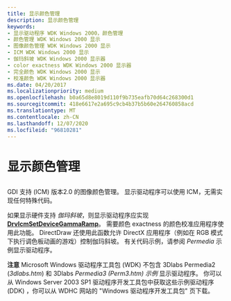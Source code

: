 ```yaml
---
title: 显示颜色管理
description: 显示颜色管理
keywords:
- 显示驱动程序 WDK Windows 2000，颜色管理
- 颜色管理 WDK Windows 2000 显示
- 图像颜色管理 WDK Windows 2000 显示
- ICM WDK Windows 2000 显示
- 伽玛斜坡 WDK Windows 2000 显示器
- color exactness WDK Windows 2000 显示器
- 完全颜色 WDK Windows 2000 显示
- 校准颜色 WDK Windows 2000 显示器
ms.date: 04/20/2017
ms.localizationpriority: medium
ms.openlocfilehash: b0a65d8e8019d110f9b735eafb70d64c268300d1
ms.sourcegitcommit: 418e6617e2a695c9cb4b37b5b60e264760858acd
ms.translationtype: MT
ms.contentlocale: zh-CN
ms.lasthandoff: 12/07/2020
ms.locfileid: "96810281"
---
```

# <a name="color-management-for-displays"></a>显示颜色管理


## <span id="ddk_color_management_for_displays_gg"></span><span id="DDK_COLOR_MANAGEMENT_FOR_DISPLAYS_GG"></span>


GDI 支持 (ICM) 版本2.0 的图像颜色管理。 显示驱动程序可以使用 ICM，无需实现任何特殊代码。

如果显示硬件支持 *伽玛斜坡*，则显示驱动程序应实现 [**DrvIcmSetDeviceGammaRamp**](/windows/win32/api/winddi/nf-winddi-drvicmsetdevicegammaramp)。 需要颜色 exactness 的颜色校准应用程序使用此功能。 DirectDraw 还使用此函数允许 DirectX 应用程序（例如在 RGB 模式下执行调色板动画的游戏）控制伽玛斜坡。 有关代码示例，请参阅 *Permedia* 示例显示驱动程序。

**注意**   Microsoft Windows 驱动程序工具包 (WDK) 不包含 3Dlabs Permedia2 (*3dlabs.htm*) 和 3Dlabs *Permedia3 (Perm3.htm) 示例* 显示驱动程序。 你可以从 Windows Server 2003 SP1 驱动程序开发工具包中获取这些示例驱动程序 (DDK) ，你可以从 WDHC 网站的 "Windows 驱动程序开发工具包" 页下载。

 

 


